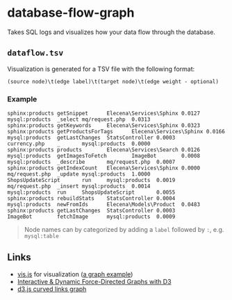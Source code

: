 # database-flow-graph
Takes SQL logs and visualizes how your data flow through the database.

## `dataflow.tsv`

Visualization is generated for a TSV file with the following format:

```
(source node)\t(edge label)\t(target node)\t(edge weight - optional)
```

### Example

```tsv
sphinx:products getSnippet      Elecena\Services\Sphinx 0.0127
mysql:products  _select mq/request.php  0.0313
sphinx:products getKeywords     Elecena\Services\Sphinx 0.0323
sphinx:products getProductsForTags      Elecena\Services\Sphinx 0.0166
mysql:products  getLastChanges  StatsController 0.0003
currency.php    _       mysql:products  0.0000
sphinx:products products        Elecena\Services\Search 0.0126
mysql:products  getImagesToFetch        ImageBot        0.0008
mysql:products  _describe       mq/request.php  0.0007
sphinx:products getIndexCount   Elecena\Services\Sphinx 0.0000
mq/request.php  _update mysql:products  1.0000
ShopsUpdateScript       run     mysql:products  0.0019
mq/request.php  _insert mysql:products  0.0014
mysql:products  run     ShopsUpdateScript       0.0055
sphinx:products rebuildStats    StatsController 0.0004
mysql:products  newFromIds      Elecena\Models\Product  0.0483
sphinx:products getLastChanges  StatsController 0.0003
ImageBot        fetchImage      mysql:products  0.0009
```

> Node names can by categorized by adding a `label` followed by `:`, e.g. `mysql:table`

## Links

* [vis.js](https://github.com/almende/vis) for visualization ([a graph example](http://etn.io/))
* [Interactive & Dynamic Force-Directed Graphs with D3](https://medium.com/ninjaconcept/interactive-dynamic-force-directed-graphs-with-d3-da720c6d7811)
* [d3.js curved links graph](https://bl.ocks.org/mbostock/4600693)

